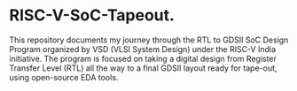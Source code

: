 # RISC-V-SoC-Tapeout.
This repository documents my journey through the RTL to GDSII SoC Design Program organized by VSD (VLSI System Design) under the RISC-V India initiative. The program is focused on taking a digital design from Register Transfer Level (RTL) all the way to a final GDSII layout ready for tape-out, using open-source EDA tools.
